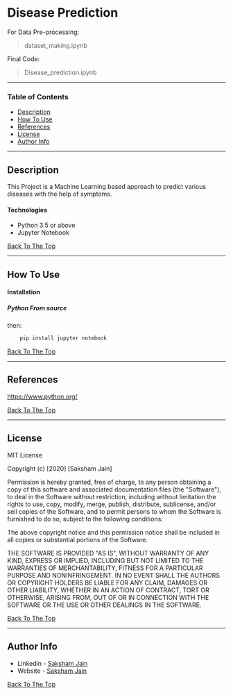 # Disease Prediction
<!--
![Me](https://avatars2.githubusercontent.com/u/38393682?s=60&v=4)
<img src="https://avatars2.githubusercontent.com/u/38393682?s=60&v=4" width=100>
-->

For Data Pre-processing:
> dataset_making.ipynb

Final Code:
> Disease_prediction.ipynb

---

### Table of Contents

- [Description](#description)
- [How To Use](#how-to-use)
- [References](#references)
- [License](#license)
- [Author Info](#author-info)

---

## Description

This Project is a Machine Learning based approach to predict various diseases with the help of symptoms.

#### Technologies

- Python 3.5 or above
- Jupyter Notebook

[Back To The Top](#read-me-template)

---

## How To Use

#### Installation



##### Python From source
then:
```python
    pip install jupyter notebook
```
[Back To The Top](#read-me-template)

---

## References
https://www.python.org/

[Back To The Top](#read-me-template)

---

## License

MIT License

Copyright (c) [2020] [Saksham Jain]

Permission is hereby granted, free of charge, to any person obtaining a copy
of this software and associated documentation files (the "Software"), to deal
in the Software without restriction, including without limitation the rights
to use, copy, modify, merge, publish, distribute, sublicense, and/or sell
copies of the Software, and to permit persons to whom the Software is
furnished to do so, subject to the following conditions:

The above copyright notice and this permission notice shall be included in all
copies or substantial portions of the Software.

THE SOFTWARE IS PROVIDED "AS IS", WITHOUT WARRANTY OF ANY KIND, EXPRESS OR
IMPLIED, INCLUDING BUT NOT LIMITED TO THE WARRANTIES OF MERCHANTABILITY,
FITNESS FOR A PARTICULAR PURPOSE AND NONINFRINGEMENT. IN NO EVENT SHALL THE
AUTHORS OR COPYRIGHT HOLDERS BE LIABLE FOR ANY CLAIM, DAMAGES OR OTHER
LIABILITY, WHETHER IN AN ACTION OF CONTRACT, TORT OR OTHERWISE, ARISING FROM,
OUT OF OR IN CONNECTION WITH THE SOFTWARE OR THE USE OR OTHER DEALINGS IN THE
SOFTWARE.

[Back To The Top](#read-me-template)

---

## Author Info

- Linkedin - [Saksham Jain](https://linkedin.com/in/saksham-jain-007)
- Website - [Saksham Jain](https://sakshamjain.me)

[Back To The Top](#read-me-template)
